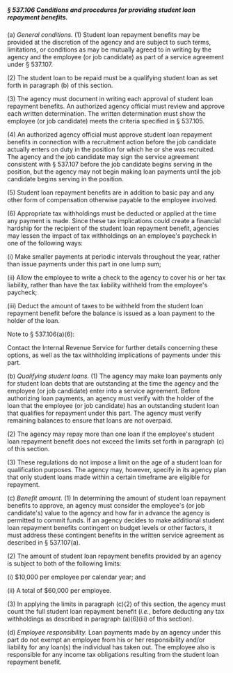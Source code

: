 ##### § 537.106 Conditions and procedures for providing student loan repayment benefits. #####

(a) *General conditions.* (1) Student loan repayment benefits may be provided at the discretion of the agency and are subject to such terms, limitations, or conditions as may be mutually agreed to in writing by the agency and the employee (or job candidate) as part of a service agreement under § 537.107.

(2) The student loan to be repaid must be a qualifying student loan as set forth in paragraph (b) of this section.

(3) The agency must document in writing each approval of student loan repayment benefits. An authorized agency official must review and approve each written determination. The written determination must show the employee (or job candidate) meets the criteria specified in § 537.105.

(4) An authorized agency official must approve student loan repayment benefits in connection with a recruitment action before the job candidate actually enters on duty in the position for which he or she was recruited. The agency and the job candidate may sign the service agreement consistent with § 537.107 before the job candidate begins serving in the position, but the agency may not begin making loan payments until the job candidate begins serving in the position.

(5) Student loan repayment benefits are in addition to basic pay and any other form of compensation otherwise payable to the employee involved.

(6) Appropriate tax withholdings must be deducted or applied at the time any payment is made. Since these tax implications could create a financial hardship for the recipient of the student loan repayment benefit, agencies may lessen the impact of tax withholdings on an employee's paycheck in one of the following ways:

(i) Make smaller payments at periodic intervals throughout the year, rather than issue payments under this part in one lump sum;

(ii) Allow the employee to write a check to the agency to cover his or her tax liability, rather than have the tax liability withheld from the employee's paycheck;

(iii) Deduct the amount of taxes to be withheld from the student loan repayment benefit before the balance is issued as a loan payment to the holder of the loan.

Note to § 537.106(a)(6):

Contact the Internal Revenue Service for further details concerning these options, as well as the tax withholding implications of payments under this part.

(b) *Qualifying student loans.* (1) The agency may make loan payments only for student loan debts that are outstanding at the time the agency and the employee (or job candidate) enter into a service agreement. Before authorizing loan payments, an agency must verify with the holder of the loan that the employee (or job candidate) has an outstanding student loan that qualifies for repayment under this part. The agency must verify remaining balances to ensure that loans are not overpaid.

(2) The agency may repay more than one loan if the employee's student loan repayment benefit does not exceed the limits set forth in paragraph (c) of this section.

(3) These regulations do not impose a limit on the age of a student loan for qualification purposes. The agency may, however, specify in its agency plan that only student loans made within a certain timeframe are eligible for repayment.

(c) *Benefit amount.* (1) In determining the amount of student loan repayment benefits to approve, an agency must consider the employee's (or job candidate's) value to the agency and how far in advance the agency is permitted to commit funds. If an agency decides to make additional student loan repayment benefits contingent on budget levels or other factors, it must address these contingent benefits in the written service agreement as described in § 537.107(a).

(2) The amount of student loan repayment benefits provided by an agency is subject to both of the following limits:

(i) $10,000 per employee per calendar year; and

(ii) A total of $60,000 per employee.

(3) In applying the limits in paragraph (c)(2) of this section, the agency must count the full student loan repayment benefit (*i.e.*, before deducting any tax withholdings as described in paragraph (a)(6)(iii) of this section).

(d) *Employee responsibility.* Loan payments made by an agency under this part do not exempt an employee from his or her responsibility and/or liability for any loan(s) the individual has taken out. The employee also is responsible for any income tax obligations resulting from the student loan repayment benefit.